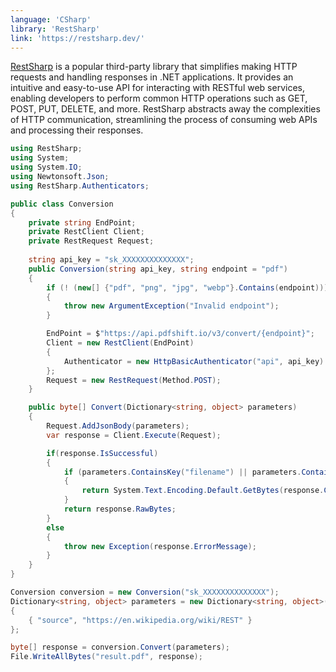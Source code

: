 ```yaml
---
language: 'CSharp'
library: 'RestSharp'
link: 'https://restsharp.dev/'
---
```


[RestSharp](https://restsharp.dev/) is a popular third-party library that simplifies making HTTP requests and handling responses in .NET applications. It provides an intuitive and easy-to-use API for interacting with RESTful web services, enabling developers to perform common HTTP operations such as GET, POST, PUT, DELETE, and more. RestSharp abstracts away the complexities of HTTP communication, streamlining the process of consuming web APIs and processing their responses.

```csharp
using RestSharp;
using System;
using System.IO;
using Newtonsoft.Json;
using RestSharp.Authenticators;

public class Conversion
{
    private string EndPoint;
    private RestClient Client;
    private RestRequest Request;
    
    string api_key = "sk_XXXXXXXXXXXXXX";
    public Conversion(string api_key, string endpoint = "pdf") 
    {
        if (! (new[] {"pdf", "png", "jpg", "webp"}.Contains(endpoint))) 
        {
            throw new ArgumentException("Invalid endpoint");
        }

        EndPoint = $"https://api.pdfshift.io/v3/convert/{endpoint}";
        Client = new RestClient(EndPoint) 
        {
            Authenticator = new HttpBasicAuthenticator("api", api_key)
        };
        Request = new RestRequest(Method.POST);
    }

    public byte[] Convert(Dictionary<string, object> parameters) 
    {
        Request.AddJsonBody(parameters);
        var response = Client.Execute(Request);

        if(response.IsSuccessful)
        {
            if (parameters.ContainsKey("filename") || parameters.ContainsKey("webhook")) 
            {
                return System.Text.Encoding.Default.GetBytes(response.Content);
            }
            return response.RawBytes; 
        }
        else
        {
            throw new Exception(response.ErrorMessage);
        }
    }
}
```

```csharp
Conversion conversion = new Conversion("sk_XXXXXXXXXXXXXX");
Dictionary<string, object> parameters = new Dictionary<string, object>() 
{
    { "source", "https://en.wikipedia.org/wiki/REST" }
};

byte[] response = conversion.Convert(parameters);
File.WriteAllBytes("result.pdf", response);
```
